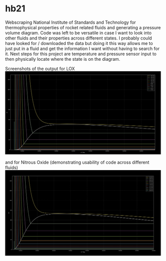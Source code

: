 # hb21
Webscraping National Institute of Standards and Technology for thermophysical properties of rocket related fluids and generating a pressure volume diagram. Code was left to be versatile in case I want to look into other fluids and their properties across different states. I probably could have looked for / downloaded the data but doing it this way allows me to just put in a fluid and get the information I want without having to search for it.
Next steps for this project are temperature and pressure sensor input to then physically locate where the state is on the diagram.

Screenshots of the output for LOX
![screenshot1](https://github.com/fernancode/hb21/blob/master/output2.JPG)

and for Nitrous Oxide (demonstrating usability of code across different fluids)
![screenshot2](https://github.com/fernancode/hb21/blob/master/output1.JPG)
